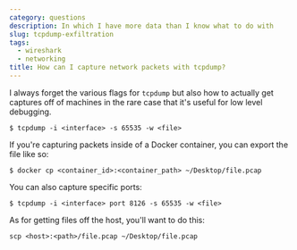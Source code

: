 ```yaml
---
category: questions
description: In which I have more data than I know what to do with
slug: tcpdump-exfiltration
tags:
  - wireshark
  - networking
title: How can I capture network packets with tcpdump?
---
```

I always forget the various flags for `tcpdump` but also how to actually get captures off of machines in the rare case that it's useful for low level debugging.

```console
$ tcpdump -i <interface> -s 65535 -w <file>
```

If you're capturing packets inside of a Docker container, you can export the file like so:

```shell
$ docker cp <container_id>:<container_path> ~/Desktop/file.pcap
```

You can also capture specific ports:

```console
$ tcpdump -i <interface> port 8126 -s 65535 -w <file>
```

As for getting files off the host, you'll want to do this:

```console
scp <host>:<path>/file.pcap ~/Desktop/file.pcap
```